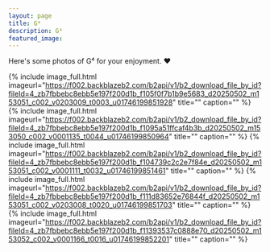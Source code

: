 ```yaml
---
layout: page
title: G⁴
description: G⁴
featured_image: 
---
```

 
Here's some photos of G⁴ for your enjoyment. ♥

{% include image_full.html imageurl="https://f002.backblazeb2.com/b2api/v1/b2_download_file_by_id?fileId=4_zb7fbbebc8ebb5e197f200d1b_f105f0f7b1b9e5683_d20250502_m153051_c002_v0203009_t0003_u01746199851928" title="" caption="" %}
{% include image_full.html imageurl="https://f002.backblazeb2.com/b2api/v1/b2_download_file_by_id?fileId=4_zb7fbbebc8ebb5e197f200d1b_f1095a51ffcaf4b3b_d20250502_m153050_c002_v0001135_t0044_u01746199850964" title="" caption="" %}
{% include image_full.html imageurl="https://f002.backblazeb2.com/b2api/v1/b2_download_file_by_id?fileId=4_zb7fbbebc8ebb5e197f200d1b_f104739c2c2e7f84e_d20250502_m153051_c002_v0001111_t0032_u01746199851461" title="" caption="" %}
{% include image_full.html imageurl="https://f002.backblazeb2.com/b2api/v1/b2_download_file_by_id?fileId=4_zb7fbbebc8ebb5e197f200d1b_f111d83652e76844f_d20250502_m153051_c002_v0203008_t0020_u01746199851703" title="" caption="" %}
{% include image_full.html imageurl="https://f002.backblazeb2.com/b2api/v1/b2_download_file_by_id?fileId=4_zb7fbbebc8ebb5e197f200d1b_f11393537c0888e70_d20250502_m153052_c002_v0001166_t0016_u01746199852201" title="" caption="" %}